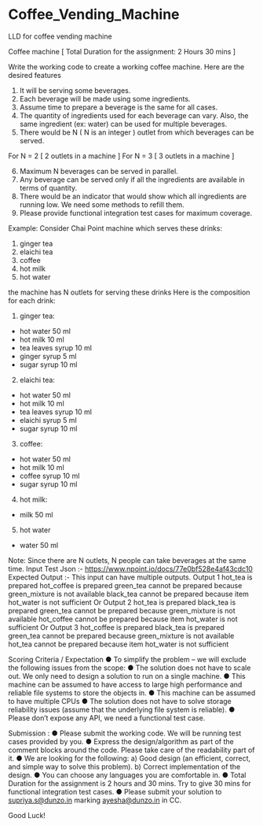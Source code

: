 # Coffee_Vending_Machine
LLD for coffee vending machine

Coffee machine
[ Total Duration for the assignment: 2 Hours 30 mins ]

Write the working code to create a working coffee machine. Here are the desired features
1. It will be serving some beverages.
2. Each beverage will be made using some ingredients.
3. Assume time to prepare a beverage is the same for all cases.
4. The quantity of ingredients used for each beverage can vary. Also, the same ingredient (ex:
water) can be used for multiple beverages.
5. There would be N ( N is an integer ) outlet from which beverages can be served.

For N = 2 [ 2 outlets in a machine ]
For N = 3 [ 3 outlets in a machine ]

6. Maximum N beverages can be served in parallel.
7. Any beverage can be served only if all the ingredients are available in terms of quantity.
8. There would be an indicator that would show which all ingredients are running low. We need
some methods to refill them.
9. Please provide functional integration test cases for maximum coverage.

Example:
Consider Chai Point machine which serves these drinks:
1. ginger tea
2. elaichi tea
3. coffee
4. hot milk
5. hot water

the machine has N outlets for serving these drinks
Here is the composition for each drink:
1. ginger tea:
- hot water 50 ml
- hot milk 10 ml
- tea leaves syrup 10 ml
- ginger syrup 5 ml
- sugar syrup 10 ml
2. elaichi tea:
- hot water 50 ml
- hot milk 10 ml
- tea leaves syrup 10 ml
- elaichi syrup 5 ml
- sugar syrup 10 ml
3. coffee:
- hot water 50 ml
- hot milk 10 ml
- coffee syrup 10 ml
- sugar syrup 10 ml
4. hot milk:
- milk 50 ml
5. hot water
- water 50 ml

Note: Since there are N outlets, N people can take beverages at the same time.
Input Test Json :- https://www.npoint.io/docs/77e0bf528e4af43cdc10
Expected Output :- This input can have multiple outputs.
Output 1
hot_tea is prepared
hot_coffee is prepared
green_tea cannot be prepared because green_mixture is not available
black_tea cannot be prepared because item hot_water is not sufficient
Or
Output 2
hot_tea is prepared
black_tea is prepared
green_tea cannot be prepared because green_mixture is not available
hot_coffee cannot be prepared because item hot_water is not sufficient
Or
Output 3
hot_coffee is prepared
black_tea is prepared
green_tea cannot be prepared because green_mixture is not available
hot_tea cannot be prepared because item hot_water is not sufficient

Scoring Criteria / Expectation
● To simplify the problem – we will exclude the following issues from the scope:
● The solution does not have to scale out. We only need to design a solution to run on a single
machine.
● This machine can be assumed to have access to large high performance and reliable file
systems to store the objects in.
● This machine can be assumed to have multiple CPUs
● The solution does not have to solve storage reliability issues (assume that the underlying file
system is reliable).
● Please don’t expose any API, we need a functional test case.

Submission :
● Please submit the working code. We will be running test cases provided by you.
● Express the design/algorithm as part of the comment blocks around the code. Please take care
of the readability part of it.
● We are looking for the following:
a) Good design (an efficient, correct, and simple way to solve this problem).
b) Correct implementation of the design.
● You can choose any languages you are comfortable in.
● Total Duration for the assignment is 2 hours and 30 mins. Try to give 30 mins for functional
integration test cases.
● Please submit your solution to supriya.s@dunzo.in marking ayesha@dunzo.in in CC.

Good Luck!
